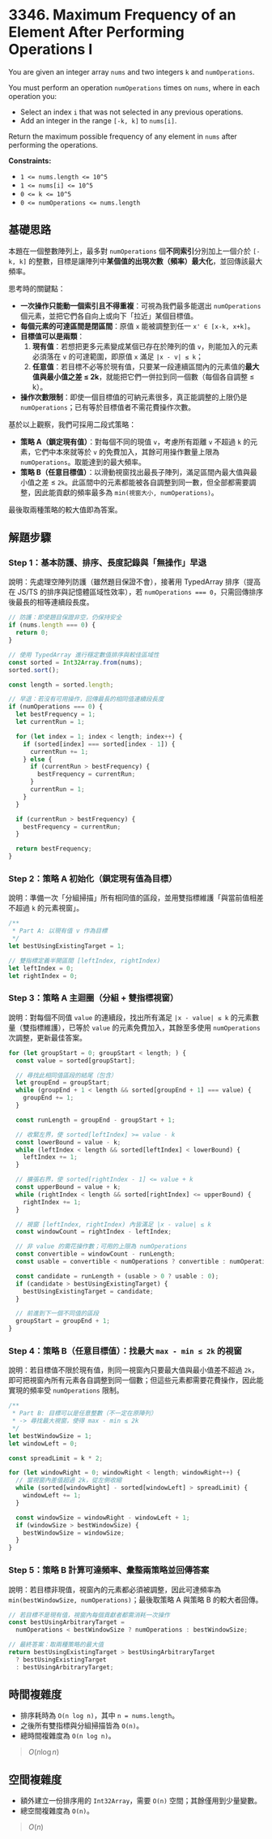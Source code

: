 # 3346. Maximum Frequency of an Element After Performing Operations I

You are given an integer array `nums` and two integers `k` and `numOperations`.

You must perform an operation `numOperations` times on `nums`, where in each operation you:

- Select an index `i` that was not selected in any previous operations.
- Add an integer in the range `[-k, k]` to `nums[i]`. 

Return the maximum possible frequency of any element in `nums` after performing the operations.

**Constraints:**

- `1 <= nums.length <= 10^5`
- `1 <= nums[i] <= 10^5`
- `0 <= k <= 10^5`
- `0 <= numOperations <= nums.length`

## 基礎思路

本題在一個整數陣列上，最多對 `numOperations` 個**不同索引**分別加上一個介於 `[-k, k]` 的整數，目標是讓陣列中**某個值的出現次數（頻率）最大化**，並回傳該最大頻率。

思考時的關鍵點：

- **一次操作只能動一個索引且不得重複**：可視為我們最多能選出 `numOperations` 個元素，並把它們各自向上或向下「拉近」某個目標值。
- **每個元素的可達區間是閉區間**：原值 `x` 能被調整到任一 `x' ∈ [x-k, x+k]`。
- **目標值可以是兩類**：
    1. **現有值**：若想把更多元素變成某個已存在於陣列的值 `v`，則能加入的元素必須落在 `v` 的可達範圍，即原值 `x` 滿足 `|x - v| ≤ k`；
    2. **任意值**：若目標不必等於現有值，只要某一段連續區間內的元素值的**最大值與最小值之差 ≤ 2k**，就能把它們一併拉到同一個數（每個各自調整 ≤ k）。
- **操作次數限制**：即使一個目標值的可納元素很多，真正能調整的上限仍是 `numOperations`；已有等於目標值者不需花費操作次數。

基於以上觀察，我們可採用二段式策略：

- **策略 A（鎖定現有值）**：對每個不同的現值 `v`，考慮所有距離 `v` 不超過 `k` 的元素，它們中本來就等於 `v` 的免費加入，其餘可用操作數量上限為 `numOperations`。取能達到的最大頻率。
- **策略 B（任意目標值）**：以滑動視窗找出最長子陣列，滿足區間內最大值與最小值之差 ≤ `2k`。此區間中的元素都能被各自調整到同一數，但全部都需要調整，因此能貢獻的頻率最多為 `min(視窗大小, numOperations)`。

最後取兩種策略的較大值即為答案。

## 解題步驟

### Step 1：基本防護、排序、長度記錄與「無操作」早退

說明：先處理空陣列防護（雖然題目保證不會），接著用 TypedArray 排序（提高在 JS/TS 的排序與記憶體區域性效率），若 `numOperations === 0`，只需回傳排序後最長的相等連續段長度。

```typescript
// 防護：即使題目保證非空，仍保持安全
if (nums.length === 0) {
  return 0;
}

// 使用 TypedArray 進行穩定數值排序與較佳區域性
const sorted = Int32Array.from(nums);
sorted.sort();

const length = sorted.length;

// 早退：若沒有可用操作，回傳最長的相同值連續段長度
if (numOperations === 0) {
  let bestFrequency = 1;
  let currentRun = 1;

  for (let index = 1; index < length; index++) {
    if (sorted[index] === sorted[index - 1]) {
      currentRun += 1;
    } else {
      if (currentRun > bestFrequency) {
        bestFrequency = currentRun;
      }
      currentRun = 1;
    }
  }

  if (currentRun > bestFrequency) {
    bestFrequency = currentRun;
  }

  return bestFrequency;
}
```

### Step 2：策略 A 初始化（鎖定現有值為目標）

說明：準備一次「分組掃描」所有相同值的區段，並用雙指標維護「與當前值相差不超過 `k` 的元素視窗」。

```typescript
/**
 * Part A: 以現有值 v 作為目標
 */
let bestUsingExistingTarget = 1;

// 雙指標定義半開區間 [leftIndex, rightIndex)
let leftIndex = 0;
let rightIndex = 0;
```

### Step 3：策略 A 主迴圈（分組 + 雙指標視窗）

說明：對每個不同值 `value` 的連續段，找出所有滿足 `|x - value| ≤ k` 的元素數量（雙指標維護），已等於 `value` 的元素免費加入，其餘至多使用 `numOperations` 次調整，更新最佳答案。

```typescript
for (let groupStart = 0; groupStart < length; ) {
  const value = sorted[groupStart];

  // 尋找此相同值區段的結尾（包含）
  let groupEnd = groupStart;
  while (groupEnd + 1 < length && sorted[groupEnd + 1] === value) {
    groupEnd += 1;
  }

  const runLength = groupEnd - groupStart + 1;

  // 收緊左界，使 sorted[leftIndex] >= value - k
  const lowerBound = value - k;
  while (leftIndex < length && sorted[leftIndex] < lowerBound) {
    leftIndex += 1;
  }

  // 擴張右界，使 sorted[rightIndex - 1] <= value + k
  const upperBound = value + k;
  while (rightIndex < length && sorted[rightIndex] <= upperBound) {
    rightIndex += 1;
  }

  // 視窗 [leftIndex, rightIndex) 內皆滿足 |x - value| ≤ k
  const windowCount = rightIndex - leftIndex;

  // 非 value 的需花操作數；可用的上限為 numOperations
  const convertible = windowCount - runLength;
  const usable = convertible < numOperations ? convertible : numOperations;

  const candidate = runLength + (usable > 0 ? usable : 0);
  if (candidate > bestUsingExistingTarget) {
    bestUsingExistingTarget = candidate;
  }

  // 前進到下一個不同值的區段
  groupStart = groupEnd + 1;
}
```

### Step 4：策略 B（任意目標值）：找最大 `max - min ≤ 2k` 的視窗

說明：若目標值不限於現有值，則同一視窗內只要最大值與最小值差不超過 `2k`，即可把視窗內所有元素各自調整到同一個數；但這些元素都需要花費操作，因此能實現的頻率受 `numOperations` 限制。

```typescript
/**
 * Part B: 目標可以是任意整數（不一定在原陣列）
 * -> 尋找最大視窗，使得 max - min ≤ 2k
 */
let bestWindowSize = 1;
let windowLeft = 0;

const spreadLimit = k * 2;

for (let windowRight = 0; windowRight < length; windowRight++) {
  // 當視窗內差值超過 2k，從左側收縮
  while (sorted[windowRight] - sorted[windowLeft] > spreadLimit) {
    windowLeft += 1;
  }

  const windowSize = windowRight - windowLeft + 1;
  if (windowSize > bestWindowSize) {
    bestWindowSize = windowSize;
  }
}
```

### Step 5：策略 B 計算可達頻率、彙整兩策略並回傳答案

說明：若目標非現值，視窗內的元素都必須被調整，因此可達頻率為 `min(bestWindowSize, numOperations)`；最後取策略 A 與策略 B 的較大者回傳。

```typescript
// 若目標不是現有值，視窗內每個貢獻者都需消耗一次操作
const bestUsingArbitraryTarget =
  numOperations < bestWindowSize ? numOperations : bestWindowSize;

// 最終答案：取兩種策略的最大值
return bestUsingExistingTarget > bestUsingArbitraryTarget
  ? bestUsingExistingTarget
  : bestUsingArbitraryTarget;
```

## 時間複雜度

- 排序耗時為 `O(n log n)`，其中 `n = nums.length`。
- 之後所有雙指標與分組掃描皆為 `O(n)`。
- 總時間複雜度為 `O(n log n)`。

> $O(n \log n)$

## 空間複雜度

- 額外建立一份排序用的 `Int32Array`，需要 `O(n)` 空間；其餘僅用到少量變數。
- 總空間複雜度為 `O(n)`。

> $O(n)$
